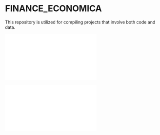# FINANCE_ECONOMICA
This repository is utilized for compiling projects that involve both code and data.



![Reporte](scrapping/Stock%20Data%20Yahoo/Reporte.pdf)


![Ver Reporte PDF](scrapping/Stock%20Data%20Yahoo/Reporte.pdf)




